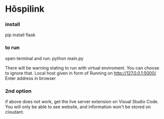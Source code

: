# Hôspilink


### install

pip install flask

### to run

open terminal and run:
  python main.py

There will be warning stating to run with virtual enviroment. You can choose to ignore that.
Local host given in form of 
  Running on http://127.0.0.1:5000/
Enter address in browser


### 2nd option

if above does not work, get the live server extension on Visual Studio Code. You will only be able to see website, and information won't be stored on cloudant.
